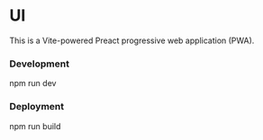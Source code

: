 # UI

This is a Vite-powered Preact progressive web application (PWA).

### Development

npm run dev

### Deployment

npm run build
